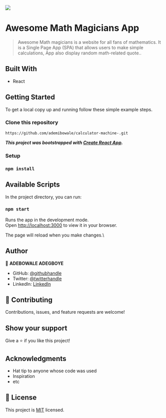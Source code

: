 ![](https://img.shields.io/badge/Microverse-blueviolet)

# Awesome Math Magicians App

>Awesome Math magicians is a website for all fans of mathematics. It is a Single Page App (SPA) that allows users to make simple calculations, App also display random math-related quote..

## Built With

- React

## Getting Started

To get a local copy up and running follow these simple example steps.

### Clone this repository

```
https://github.com/ademibowale/calculator-machine-.git
```
***This project was bootstrapped with [Create React App](https://github.com/facebook/create-react-app).***

### Setup
### ``` npm install ```

## Available Scripts

In the project directory, you can run:

### `npm start`

Runs the app in the development mode.\
Open [http://localhost:3000](http://localhost:3000) to view it in your browser.

The page will reload when you make changes.\

## Author

👤 **ADEBOWALE ADEGBOYE**

- GitHub: [@githubhandle](https://github.com/ademibowale)
- Twitter: [@twitterhandle](https://twitter.com/Ademibowale1)
- LinkedIn: [LinkedIn](https://www.linkedin.com/in/adebowale-adegboye-143568221/)

## 🤝 Contributing

Contributions, issues, and feature requests are welcome!

## Show your support

Give a ⭐️ if you like this project!

## Acknowledgments

- Hat tip to anyone whose code was used
- Inspiration
- etc

## 📝 License

This project is [MIT](./MIT.md) licensed.